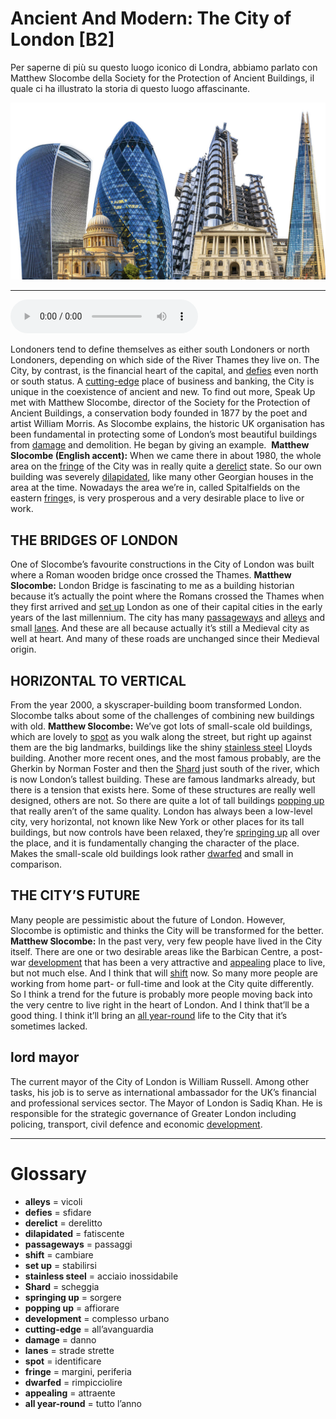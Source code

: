 # Ancient And Modern: The City of London   [B2]

Per saperne di più su questo luogo iconico di Londra, abbiamo parlato con Matthew Slocombe della Society for the Protection of Ancient Buildings, il quale ci ha illustrato la storia di questo luogo affascinante.

![](Ancient%20And%20Modern%20The%20City%20of%20London.jpg)

--------------

<div>
<audio controls autoplay>
    <source src="https://raw.githubusercontent.com/dartie/knowledge-base/main/English/SpeakUp/2022-12/Ancient%20And%20Modern%20The%20City%20of%20London.mp3" type="audio/mpeg">
</audio>
</div>


Londoners tend to define themselves as either south Londoners or north Londoners, depending on which side of the River Thames they live on. The City, by contrast, is the financial heart of the capital, and [defies](## "sfidare") even north or south status. A [cutting-edge](## "all’avanguardia") place of business and banking, the City is unique in the coexistence of ancient and new. To find out more, Speak Up met with Matthew Slocombe, director of the Society for the Protection of Ancient Buildings, a conservation body founded in 1877 by the poet and artist William Morris. As Slocombe explains, the historic UK organisation has been fundamental in protecting some of London’s most beautiful buildings from [damage](## "danno") and demolition. He began by giving an example. 
**Matthew Slocombe (English accent):** When we came there in about 1980, the whole area on the [fringe](## "margini, periferia") of the City was in really quite a [derelict](## "derelitto") state. So our own building was severely [dilapidated](## "fatiscente"), like many other Georgian houses in the area at the time. Nowadays the area we’re in, called Spitalfields on the eastern [fringe](## "margini, periferia")s, is very prosperous and a very desirable place to live or work.

## THE BRIDGES OF LONDON
One of Slocombe’s favourite constructions in the City of London was built where a Roman wooden bridge once crossed the Thames.
**Matthew Slocombe:** London Bridge is fascinating to me as a building historian because it’s actually the point where the Romans crossed the Thames when they first arrived and [set up](## "stabilirsi") London as one of their capital cities in the early years of the last millennium. The city has many [passageways](## "passaggi") and [alleys](## "vicoli") and small [lanes](## "strade strette"). And these are all because actually it’s still a Medieval city as well at heart. And many of these roads are unchanged since their Medieval origin.

## HORIZONTAL TO VERTICAL
From the year 2000, a skyscraper-building boom transformed London. Slocombe talks about some of the challenges of combining new buildings with old.
**Matthew Slocombe:** We’ve got lots of small-scale old buildings, which are lovely to [spot](## "identificare") as you walk along the street, but right up against them are the big landmarks, buildings like the shiny [stainless steel](## "acciaio inossidabile") Lloyds building. Another more recent ones, and the most famous probably, are the Gherkin by Norman Foster and then the [Shard](## "scheggia") just south of the river, which is now London’s tallest building. These are famous landmarks already, but there is a tension that exists here. Some of these structures are really well designed, others are not. So there are quite a lot of tall buildings [popping up](## "affiorare") that really aren’t of the same quality. London has always been a low-level city, very horizontal, not known like New York or other places for its tall buildings, but now controls have been relaxed, they’re [springing up](## "sorgere") all over the place, and it is fundamentally changing the character of the place. Makes the small-scale old buildings look rather [dwarfed](## "rimpicciolire") and small in comparison.

## THE CITY’S FUTURE
Many people are pessimistic about the future of London. However, Slocombe is optimistic and thinks the City will be transformed for the better.
**Matthew Slocombe:** In the past very, very few people have lived in the City itself. There are one or two desirable areas like the Barbican Centre, a post-war [development](## "complesso urbano") that has been a very attractive and [appealing](## "attraente") place to live, but not much else. And I think that will [shift](## "cambiare") now. So many more people are working from home part- or full-time and look at the City quite differently. So I think a trend for the future is probably more people moving back into the very centre to live right in the heart of London. And I think that’ll be a good thing. I think it’ll bring an [all year-round](## "tutto l’anno") life to the City that it’s sometimes lacked.

## lord mayor
The current mayor of the City of London is William Russell. Among other tasks, his job is to serve as international ambassador for the UK’s financial and professional services sector. The Mayor of London is Sa​diq Khan. He is responsible for the strategic governance of Greater London including policing, transport, civil defence and economic [development](## "complesso urbano").
 

--------------

<div style = "display:block; clear:both; page-break-after:always;"></div>

# Glossary
* **alleys** = vicoli
* **defies** = sfidare
* **derelict** = derelitto
* **dilapidated** = fatiscente
* **passageways** = passaggi
* **shift** = cambiare
* **set up** = stabilirsi
* **stainless steel** = acciaio inossidabile
* **Shard** = scheggia
* **springing up** = sorgere
* **popping up** = affiorare
* **development** = complesso urbano
* **cutting-edge** = all’avanguardia
* **damage** = danno
* **lanes** = strade strette
* **spot** = identificare
* **fringe** = margini, periferia
* **dwarfed** = rimpicciolire
* **appealing** = attraente
* **all year-round** = tutto l’anno
